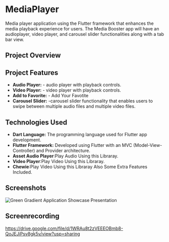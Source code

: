 # MediaPlayer 
Media player application using the Flutter framework that enhances the media playback experience for users. The Media Booster app will have an audioplayer, video player, and carousel slider functionalities along with a tab bar view.
## Project Overview


## Project Features

- **Audio Player:** -  audio player with playback controls.
- **Video Player:** -  video player with playback controls.
- **Add to Favorite:** - Add Your Favotite
- **Carousel Slider:** -carousel slider functionality that enables users to swipe between multiple audio files and multiple video files. 


## Technologies Used

- **Dart Language:** The programming language used for Flutter app development.
- **Flutter Framework:** Developed using Flutter with an MVC (Model-View-Controller) and Provider architecture.
- **Asset Audio Player**:Play Audio Using this Libraray.
- **Video Player**:Play Video Using this Libraray.
- **Chewie**:Play Video Using this Libraray Also Some Extra Features Included.

## Screenshots
![Green Gradient Application Showcase Presentation](https://github.com/yashpal4390/media_player/assets/138545274/938ae140-f063-428b-a87a-7f549f66b3f5)

## Screenrecording
https://drive.google.com/file/d/1WRAu8t2zVEEEOBmb8-QoJEJiPsv8gk5v/view?usp=sharing

